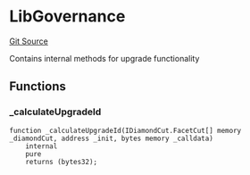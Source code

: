 # LibGovernance
[Git Source](https://github.com/nayms/contracts-v3/blob/ea2c06f70609c813d27d424e0330651d3c634d21/src/libs/LibGovernance.sol)

Contains internal methods for upgrade functionality


## Functions
### _calculateUpgradeId


```solidity
function _calculateUpgradeId(IDiamondCut.FacetCut[] memory _diamondCut, address _init, bytes memory _calldata)
    internal
    pure
    returns (bytes32);
```

